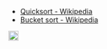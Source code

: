 
- [Quicksort - Wikipedia](https://en.wikipedia.org/wiki/Quicksort)
- [Bucket sort - Wikipedia](https://en.wikipedia.org/wiki/Bucket_sort)

<img src='https://scrapbox.io/api/pages/nishio/en/icon' alt='en.icon' height="19.5"/>
